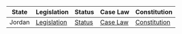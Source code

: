 | State     | Legislation                         | Status                              | Case Law                           | Constitution                      |
|-----------|------------------------------------|-------------------------------------|-----------------------------------|----------------------------------|
| Jordan    | [Legislation](http://www.lob.jo)   | [Status](https://www.moj.gov.jo)    | [Case Law](http://www.jcc.gov.jo) | [Constitution](http://www.kingabdullah.jo) |